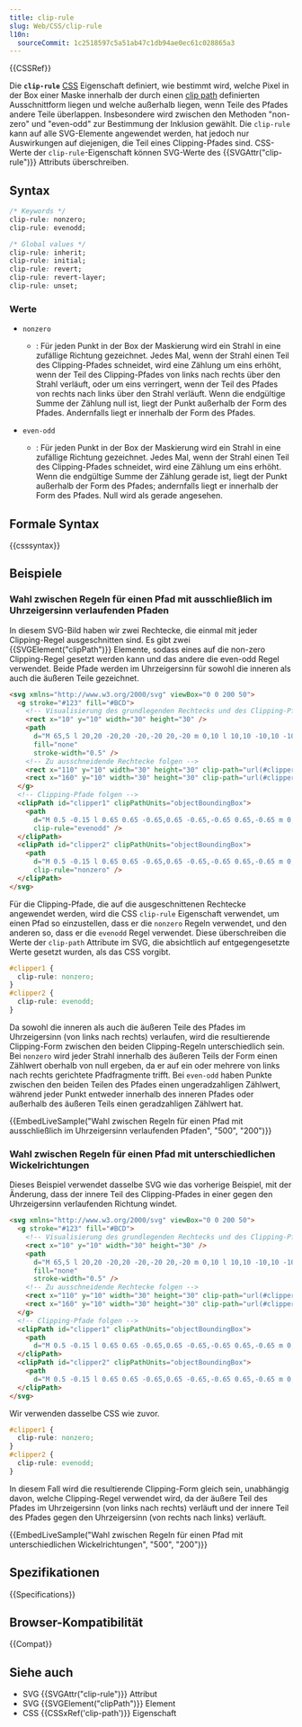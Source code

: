 ```yaml
---
title: clip-rule
slug: Web/CSS/clip-rule
l10n:
  sourceCommit: 1c2518597c5a51ab47c1db94ae0ec61c028865a3
---
```


{{CSSRef}}

Die **`clip-rule`** [CSS](/de/docs/Web/CSS) Eigenschaft definiert, wie bestimmt wird, welche Pixel in der Box einer Maske innerhalb der durch einen [clip path](/de/docs/Web/CSS/clip-path) definierten Ausschnittform liegen und welche außerhalb liegen, wenn Teile des Pfades andere Teile überlappen. Insbesondere wird zwischen den Methoden "non-zero" und "even-odd" zur Bestimmung der Inklusion gewählt. Die `clip-rule` kann auf alle SVG-Elemente angewendet werden, hat jedoch nur Auswirkungen auf diejenigen, die Teil eines Clipping-Pfades sind. CSS-Werte der `clip-rule`-Eigenschaft können SVG-Werte des {{SVGAttr("clip-rule")}} Attributs überschreiben.

## Syntax

```css
/* Keywords */
clip-rule: nonzero;
clip-rule: evenodd;

/* Global values */
clip-rule: inherit;
clip-rule: initial;
clip-rule: revert;
clip-rule: revert-layer;
clip-rule: unset;
```

### Werte

- `nonzero`

  - : Für jeden Punkt in der Box der Maskierung wird ein Strahl in eine zufällige Richtung gezeichnet. Jedes Mal, wenn der Strahl einen Teil des Clipping-Pfades schneidet, wird eine Zählung um eins erhöht, wenn der Teil des Clipping-Pfades von links nach rechts über den Strahl verläuft, oder um eins verringert, wenn der Teil des Pfades von rechts nach links über den Strahl verläuft. Wenn die endgültige Summe der Zählung null ist, liegt der Punkt außerhalb der Form des Pfades. Andernfalls liegt er innerhalb der Form des Pfades.

- `even-odd`

  - : Für jeden Punkt in der Box der Maskierung wird ein Strahl in eine zufällige Richtung gezeichnet. Jedes Mal, wenn der Strahl einen Teil des Clipping-Pfades schneidet, wird eine Zählung um eins erhöht. Wenn die endgültige Summe der Zählung gerade ist, liegt der Punkt außerhalb der Form des Pfades; andernfalls liegt er innerhalb der Form des Pfades. Null wird als gerade angesehen.

## Formale Syntax

{{csssyntax}}

## Beispiele

### Wahl zwischen Regeln für einen Pfad mit ausschließlich im Uhrzeigersinn verlaufenden Pfaden

In diesem SVG-Bild haben wir zwei Rechtecke, die einmal mit jeder Clipping-Regel ausgeschnitten sind. Es gibt zwei {{SVGElement("clipPath")}} Elemente, sodass eines auf die non-zero Clipping-Regel gesetzt werden kann und das andere die even-odd Regel verwendet. Beide Pfade werden im Uhrzeigersinn für sowohl die inneren als auch die äußeren Teile gezeichnet.

```html
<svg xmlns="http://www.w3.org/2000/svg" viewBox="0 0 200 50">
  <g stroke="#123" fill="#BCD">
    <!-- Visualisierung des grundlegenden Rechtecks und des Clipping-Pfades folgt -->
    <rect x="10" y="10" width="30" height="30" />
    <path
      d="M 65,5 l 20,20 -20,20 -20,-20 20,-20 m 0,10 l 10,10 -10,10 -10,-10 10,-10 z"
      fill="none"
      stroke-width="0.5" />
    <!-- Zu ausschneidende Rechtecke folgen -->
    <rect x="110" y="10" width="30" height="30" clip-path="url(#clipper1)" />
    <rect x="160" y="10" width="30" height="30" clip-path="url(#clipper2)" />
  </g>
  <!-- Clipping-Pfade folgen -->
  <clipPath id="clipper1" clipPathUnits="objectBoundingBox">
    <path
      d="M 0.5 -0.15 l 0.65 0.65 -0.65,0.65 -0.65,-0.65 0.65,-0.65 m 0,0.33 l 0.33,0.33 -0.33,0.33 -0.33,-0.33 0.33,-0.33 z"
      clip-rule="evenodd" />
  </clipPath>
  <clipPath id="clipper2" clipPathUnits="objectBoundingBox">
    <path
      d="M 0.5 -0.15 l 0.65 0.65 -0.65,0.65 -0.65,-0.65 0.65,-0.65 m 0,0.33 l 0.33,0.33 -0.33,0.33 -0.33,-0.33 0.33,-0.33 z"
      clip-rule="nonzero" />
  </clipPath>
</svg>
```

Für die Clipping-Pfade, die auf die ausgeschnittenen Rechtecke angewendet werden, wird die CSS `clip-rule` Eigenschaft verwendet, um einen Pfad so einzustellen, dass er die `nonzero` Regeln verwendet, und den anderen so, dass er die `evenodd` Regel verwendet. Diese überschreiben die Werte der `clip-path` Attribute im SVG, die absichtlich auf entgegengesetzte Werte gesetzt wurden, als das CSS vorgibt.

```css
#clipper1 {
  clip-rule: nonzero;
}
#clipper2 {
  clip-rule: evenodd;
}
```

Da sowohl die inneren als auch die äußeren Teile des Pfades im Uhrzeigersinn (von links nach rechts) verlaufen, wird die resultierende Clipping-Form zwischen den beiden Clipping-Regeln unterschiedlich sein. Bei `nonzero` wird jeder Strahl innerhalb des äußeren Teils der Form einen Zählwert oberhalb von null ergeben, da er auf ein oder mehrere von links nach rechts gerichtete Pfadfragmente trifft. Bei `even-odd` haben Punkte zwischen den beiden Teilen des Pfades einen ungeradzahligen Zählwert, während jeder Punkt entweder innerhalb des inneren Pfades oder außerhalb des äußeren Teils einen geradzahligen Zählwert hat.

{{EmbedLiveSample("Wahl zwischen Regeln für einen Pfad mit ausschließlich im Uhrzeigersinn verlaufenden Pfaden", "500", "200")}}

### Wahl zwischen Regeln für einen Pfad mit unterschiedlichen Wickelrichtungen

Dieses Beispiel verwendet dasselbe SVG wie das vorherige Beispiel, mit der Änderung, dass der innere Teil des Clipping-Pfades in einer gegen den Uhrzeigersinn verlaufenden Richtung windet.

```html
<svg xmlns="http://www.w3.org/2000/svg" viewBox="0 0 200 50">
  <g stroke="#123" fill="#BCD">
    <!-- Visualisierung des grundlegenden Rechtecks und des Clipping-Pfades folgt -->
    <rect x="10" y="10" width="30" height="30" />
    <path
      d="M 65,5 l 20,20 -20,20 -20,-20 20,-20 m 0,10 l 10,10 -10,10 -10,-10 10,-10 z"
      fill="none"
      stroke-width="0.5" />
    <!-- Zu ausschneidende Rechtecke folgen -->
    <rect x="110" y="10" width="30" height="30" clip-path="url(#clipper1)" />
    <rect x="160" y="10" width="30" height="30" clip-path="url(#clipper2)" />
  </g>
  <!-- Clipping-Pfade folgen -->
  <clipPath id="clipper1" clipPathUnits="objectBoundingBox">
    <path
      d="M 0.5 -0.15 l 0.65 0.65 -0.65,0.65 -0.65,-0.65 0.65,-0.65 m 0,0.33 l -0.33,0.33 0.33,0.33 0.33,-0.33 -0.33,-0.33 z" />
  </clipPath>
  <clipPath id="clipper2" clipPathUnits="objectBoundingBox">
    <path
      d="M 0.5 -0.15 l 0.65 0.65 -0.65,0.65 -0.65,-0.65 0.65,-0.65 m 0,0.33 l 0.33,0.33 -0.33,0.33 -0.33,-0.33 0.33,-0.33 z" />
  </clipPath>
</svg>
```

Wir verwenden dasselbe CSS wie zuvor.

```css
#clipper1 {
  clip-rule: nonzero;
}
#clipper2 {
  clip-rule: evenodd;
}
```

In diesem Fall wird die resultierende Clipping-Form gleich sein, unabhängig davon, welche Clipping-Regel verwendet wird, da der äußere Teil des Pfades im Uhrzeigersinn (von links nach rechts) verläuft und der innere Teil des Pfades gegen den Uhrzeigersinn (von rechts nach links) verläuft.

{{EmbedLiveSample("Wahl zwischen Regeln für einen Pfad mit unterschiedlichen Wickelrichtungen", "500", "200")}}

## Spezifikationen

{{Specifications}}

## Browser-Kompatibilität

{{Compat}}

## Siehe auch

- SVG {{SVGAttr("clip-rule")}} Attribut
- SVG {{SVGElement("clipPath")}} Element
- CSS {{CSSxRef('clip-path')}} Eigenschaft
